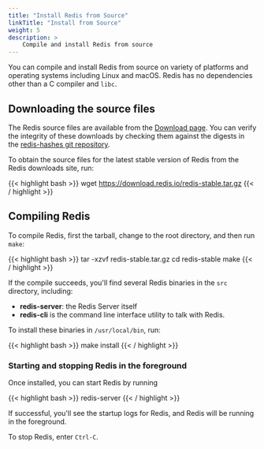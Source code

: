 ```yaml
---
title: "Install Redis from Source"
linkTitle: "Install from Source"
weight: 5
description: >
    Compile and install Redis from source
---
```


You can compile and install Redis from source on variety of platforms and operating systems including Linux and macOS. Redis has no dependencies other than a C  compiler and `libc`.

## Downloading the source files

The Redis source files are available from the [Download page](https://redis.io/download/). You can verify the integrity of these downloads by checking them against the digests in the [redis-hashes git repository](https://github.com/redis/redis-hashes).

To obtain the source files for the latest stable version of Redis from the Redis downloads site, run:

{{< highlight bash >}}
wget https://download.redis.io/redis-stable.tar.gz
{{< / highlight >}}

## Compiling Redis

To compile Redis, first the tarball, change to the root directory, and then run `make`:

{{< highlight bash >}}
tar -xzvf redis-stable.tar.gz
cd redis-stable
make
{{< / highlight >}}

If the compile succeeds, you'll find several Redis binaries in the `src` directory, including:

* **redis-server**: the Redis Server itself
* **redis-cli** is the command line interface utility to talk with Redis.

To install these binaries in `/usr/local/bin`, run:

{{< highlight bash  >}}
make install
{{< / highlight >}}

### Starting and stopping Redis in the foreground

Once installed, you can start Redis by running

{{< highlight bash  >}}
redis-server
{{< / highlight >}}

If successful, you'll see the startup logs for Redis, and Redis will be running in the foreground.

To stop Redis, enter `Ctrl-C`.
